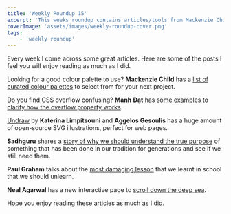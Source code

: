 ```yaml
---
title: 'Weekly Roundup 15'
excerpt: 'This weeks roundup contains articles/tools from Mackenzie Child, Mạnh Đạt, Katerina Limpitsouni and Aggelos Gesoulis, Sadhguru, Paul Graham and Neal Agarwal'
coverImage: 'assets/images/weekly-roundup-cover.png'
tags:
    - 'weekly roundup'
---
```


Every week I come across some great articles. Here are some of the posts I feel you will enjoy reading as much as I did.

Looking for a good colour palette to use? **Mackenzie Child** has a [list of curated colour palettes](https://www.happyhues.co/) to select from for your next project.

Do you find CSS overflow confusing? **Mạnh Đạt** has [some examples to clarify how the overflow property works](https://dev.to/datmt/understanding-overflow-in-css-pb).

[Undraw](https://undraw.co/) by **Katerina Limpitsouni** and **Aggelos Gesoulis** has a huge amount of open-source SVG illustrations, perfect for web pages.

**Sadhguru** shares a [story of why we should understand the true purpose](https://isha.sadhguru.org/global/en/wisdom/article/blind-man-lamp-zen-story) of something that has been done in our tradition for generations and see if we still need them.

**Paul Graham** talks about the [most damaging lesson](http://paulgraham.com/lesson.html) that we learnt in school that we should unlearn.

**Neal Agarwal** has a new interactive page to [scroll down the deep sea](https://neal.fun/deep-sea/).

Hope you enjoy reading these articles as much as I did.
